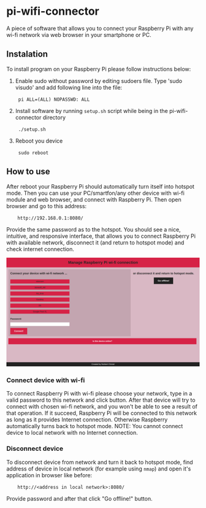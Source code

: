 # pi-wifi-connector
A piece of software that allows you to connect your Raspberry Pi with any wi-fi network via web browser in your smartphone or PC.

## Instalation

To install program on your Raspberry Pi please follow instructions below:

1. Enable sudo without password by editing sudoers file. Type 'sudo visudo' and add following line into the file:

        pi ALL=(ALL) NOPASSWD: ALL

2. Install software by running `setup.sh` script while being in the pi-wifi-connector directory

        ./setup.sh

3. Reboot you device

        sudo reboot

## How to use

After reboot your Raspberry Pi should automatically turn itself into hotspot mode. Then you can use your PC/smartfon/any other device with wi-fi module and web browser, and connect with Raspberry Pi. Then open browser and go to this address:

        http://192.168.0.1:8080/
        
Provide the same password as to the hotspot.
You should see a nice, intuitive, and responsive interface, that allows you to connect Raspberry Pi with available network, disconnect it (and return to hotspot mode) and check internet connection.

![alt text](https://raw.githubusercontent.com/Norbiox/pi-wifi-connector/master/images/Screenshot%20from%202019-02-27%2012-39-45.png)

### Connect device with wi-fi

To connect Raspberry Pi with wi-fi please choose your network, type in a valid password to this network and click button. After that device will try to connect with chosen wi-fi network, and you won't be able to see a result of that operation. If it succeed, Raspberry Pi will be connected to this network as long as it provides Internet connection. Otherwise Raspberry automatically turns back to hotspot mode.
NOTE: You cannot connect device to local network with no Internet connection.

### Disconnect device

To disconnect device from network and turn it back to hotspot mode, find address of device in local network (for example using `nmap`) and open it's application in browser like before:

        http://<address in local network>:8080/
        
Provide password and after that click "Go offline!" button.
